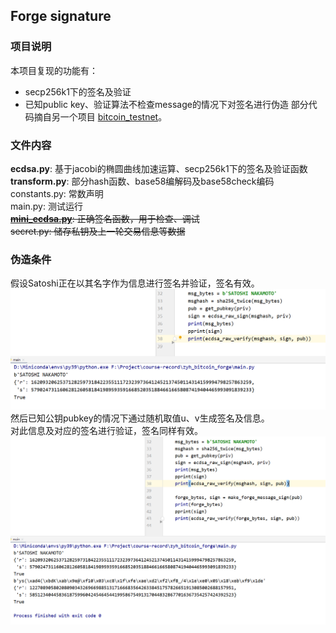 ## Forge signature
### 项目说明
本项目复现的功能有：
 - secp256k1下的签名及验证
 - 已知public key、验证算法不检查message的情况下对签名进行伪造
部分代码摘自另一个项目 [bitcoin_testnet]()。

### 文件内容
**ecdsa.py**: 基于jacobi的椭圆曲线加速运算、secp256k1下的签名及验证函数  
**transform.py**: 部分hash函数、base58编解码及base58check编码  
constants.py: 常数声明  
main.py: 测试运行  
~~**[mini_ecdsa.py](https://github.com/qubd/mini_ecdsa/blob/master/mini_ecdsa.py)**: 正确签名函数，用于检查、调试~~  
~~secret.py: 储存私钥及上一轮交易信息等数据~~

### 伪造条件
假设Satoshi正在以其名字作为信息进行签名并验证，签名有效。  
![图片没了](./images/satoshi.png "satoshi")  
然后已知公钥pubkey的情况下通过随机取值u、v生成签名及信息。  
对此信息及对应的签名进行验证，签名同样有效。  
![图片没了](./images/forge.png "forge")  

